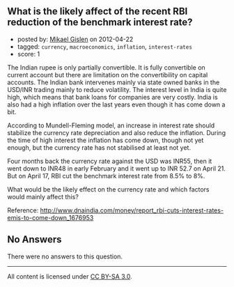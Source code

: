 ## What is the likely affect of the recent RBI reduction of the benchmark interest rate?

- posted by: [Mikael Gislen](https://stackexchange.com/users/-1/888-mikael-gislen) on 2012-04-22
- tagged: `currency`, `macroeconomics`, `inflation`, `interest-rates`
- score: 1

The Indian rupee is only partially convertible. It is fully convertible on current account but there are limitation on the convertibility on capital accounts. The Indian bank intervenes mainly via state owned banks in the USD/INR trading mainly to reduce volatility. The interest level in India is quite high, which means that bank loans for companies are very costly. India is also had a high inflation over the last years even though it has come down a bit.  

According to Mundell-Fleming model, an increase in interest rate should stabilize the currency rate depreciation and also reduce the inflation. During the time of high interest the inflation has come down, though not yet enough, but the currency rate has not stabilised at least not yet. 

Four months back the currency rate against the USD was INR55, then it went down to INR48 in early February and it went up to INR 52.7 on April 21. But on April 17, RBI cut the benchmark interest rate from 8.5% to 8%. 

What would be the likely effect on the currency rate and which factors would mainly affect this?

Reference: http://www.dnaindia.com/money/report_rbi-cuts-interest-rates-emis-to-come-down_1676953

## No Answers

There were no answers to this question.


---

All content is licensed under [CC BY-SA 3.0](https://creativecommons.org/licenses/by-sa/3.0/).
